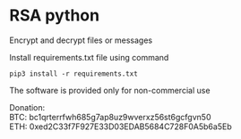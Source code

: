 # RSA python
 Encrypt and decrypt files or messages

Install requirements.txt file using command  
```
pip3 install -r requirements.txt
```  

The software is provided only for non-commercial use  

Donation:  
BTC: bc1qrterrfwh685g7ap8uz9wverxz56st6gcfgvn50  
ETH: 0xed2C33f7F927E33D03EDAB5684C728F0A5b6a5Eb
